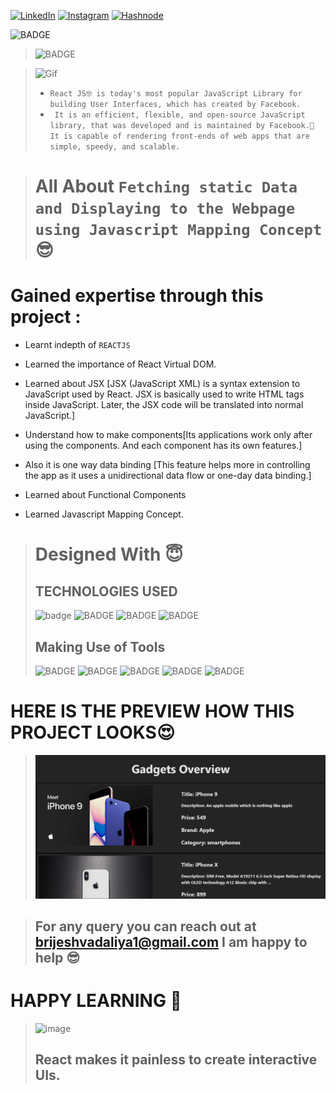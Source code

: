 
<!-- Social Links -->

[![LinkedIn][linkedin-shield]][linkedin-url]
[![Instagram][instagram-shield]][instagram-url]
[![Hashnode][hashnode-shield]][hashnode-url]


![BADGE](https://img.shields.io/badge/REACTJS-lightgrey)
>![BADGE](https://img.shields.io/badge/MADE%20WITH%20FUN%20BY-BRIJESH%20VADALIA-blue)


> ![Gif](https://miro.medium.com/max/600/1*KUjro0G-igf6P3lvlcDrTQ.png)
> - `React JS🤓 is today's most popular JavaScript Library for building User Interfaces, which has created by Facebook.`
> - ` It is an efficient, flexible, and open-source JavaScript library, that was developed and is maintained by Facebook.🤠 It is capable of rendering front-ends of web apps that are simple, speedy, and scalable.`

> # All About `Fetching static Data and Displaying to the Webpage using Javascript Mapping Concept` 😎

# **Gained expertise through this project :**

- Learnt indepth of `REACTJS` 

- Learned the importance of React Virtual DOM.

- Learned about JSX [JSX (JavaScript XML) is a syntax extension to JavaScript used by React. JSX is basically used to write HTML tags inside JavaScript. Later, the JSX code will be translated into normal JavaScript.]

- Understand how to make components[Its applications work only after using the components. And each component has its own features.]

- Also it is one way data binding [This feature helps more in controlling the app as it uses a unidirectional data flow or one-day data binding.]

- Learned about Functional Components 

- Learned Javascript Mapping Concept. 

># Designed With 😇
>## TECHNOLOGIES USED 
>![badge](https://img.shields.io/badge/HTML5-HTML5-orange)
![BADGE](https://img.shields.io/badge/CSS3-CSS3-blue)
![BADGE](https://img.shields.io/badge/JAVASCRIPT-JAVASCRIPT-yellow)
![BADGE](https://img.shields.io/badge/REACTJS-REACTJS-blue)
>## Making Use of Tools
>![BADGE](https://img.shields.io/badge/GOOGLE-CHROME-blue)
>![BADGE](https://img.shields.io/badge/GIT-HUB-lightgrey)
>![BADGE](https://img.shields.io/badge/VS-CODE-blue)
>![BADGE](https://img.shields.io/badge/GIT-GIT-orange)
>![BADGE](https://img.shields.io/badge/VERCEL-VERCEL-blue)


# HERE IS THE PREVIEW HOW THIS PROJECT LOOKS😍

>![Screenshot](./screenshot/screenshot-1.png)





>## For any query you can reach out at brijeshvadaliya1@gmail.com I am happy to help 😎

# HAPPY LEARNING 🤩
>![image](https://raw.githubusercontent.com/ikeyurp/ikeyurp/master/src/Comp-Man.gif)
>##  React makes it painless to create interactive UIs.








<!-- Linkedin -->

[linkedin-shield]: https://img.shields.io/badge/-LinkedIn-black.svg?style=for-the-badge&logo=linkedin&colorB=0B5FBB
[linkedin-url]: https://www.linkedin.com/in/brijesh-vadaliya-16b3a2202/

<!-- Instagram -->

[instagram-shield]: https://img.shields.io/badge/Instagram-%23E4405F.svg?style=for-the-badge&logo=Instagram&logoColor=white
[instagram-url]: https://www.instagram.com/brijesh_vadaliya_8128/


<!-- Hashnode -->

[hashnode-shield]: https://img.shields.io/badge/Hashnode-2962FF?style=for-the-badge&logo=hashnode&logoColor=white
[hashnode-url]: https://brijeshvadaliya8128.hashnode.dev/




